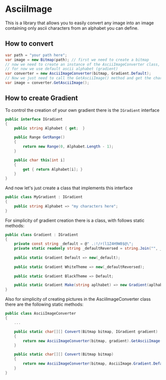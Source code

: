 # AsciiImage
This is a library that allows you to easily convert any image into an image containing only ascii characters from an alphabet you can define.

## How to convert
```csharp
var path = "your path here";
var image = new Bitmap(path); // first we need to create a bitmap
// now we need to create an instance of the AsciiImageConverter class, for converting
// for now we use default ascii alphabet (gradient)
var converter = new AsciiImageConverter(bitmap, Gradient.Default);
// Now we just need to call the GetAsciiImage() method and get the char[][] containing the image
var image = converter.GetAsciiImage();
```
## How to create Gradient
To control the creation of your own gradient there is the `IGradient` interface
```csharp
public interface IGradient
{
    public string Alphabet { get;  }

    public Range GetRange()
    {
        return new Range(0, Alphabet.Length - 1);
    }

    public char this[int i]
    {
        get { return Alphabet[i]; }
    }
}
```
And now let's just create a class that implements this interface
```csharp
public class MyGradient : IGradient
{
    public string Alphabet => "my characters here";
}
```
For simplicity of gradient creation there is a class, with follows static methods:
```csharp
public class Gradient : IGradient
{
    private const string _default = @" .:!/r(l1Z4H9W8$@\";
    private static readonly string _defaultReversed = string.Join("", _default.Reverse());
    
    public static Gradient Default => new(_default);
    
    public static Gradient WhiteTheme => new(_defaultReversed);
    
    public static Gradient BlackTheme => Default;

    public static Gradient Make(string aplhabet) => new Gradient(aplhabet);
}
```
Also for simplicity of creating pictures in the AsciiImageConverter class there are the following static methods:
```csharp
public class AsciiImageConverter
{
    ...

    public static char[][] Convert(Bitmap bitmap, IGradient gradient)
    {
        return new AsciiImageConverter(bitmap, gradient).GetAsciiImage();
    }

    public static char[][] Convert(Bitmap bitmap)
    {
        return new AsciiImageConverter(bitmap, AsciiImage.Gradient.Default).GetAsciiImage();
    }
}
```
